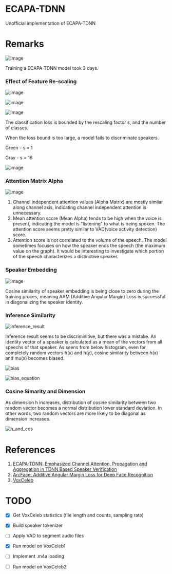 # ECAPA-TDNN
Unofficial implementation of ECAPA-TDNN

# Remarks

![image](fig/loss_graph.png)

Training a ECAPA-TDNN model took 3 days.




### Effect of Feature Re-scaling

![image](fig/s-scale.png)



![image](fig/loss-equation.png)



![image](fig/equations.png)



The classification loss is bounded by the rescaling factor s, and the number of classes.

When the loss bound is too large, a model fails to discriminate speakers. 

Green - s = 1

Gray - s = 16



![image](fig/hyper-radius.png)



### Attention Matrix Alpha

![image](fig/alpha_attention.png)

1. Channel independent attention values (Alpha Matrix) are mostly similar along channel axis, indicating channel independent attention is unnecessary.
2. Mean attention score (Mean Alpha) tends to be high when the voice is present, indicating the model is "listening" to what is being spoken. The attention score seems pretty similar to VAD(voice activity detection) score.
3. Attention score is not correlated to the volume of the speech. The model sometimes focuses on how the speaker ends the speech (the maximum value on the graph). It would be interesting to investigate which portion of the speech characterizes a distinctive speaker.




### Speaker Embedding

![image](fig/diagonal.png)

Cosine similarity of speaker embedding is being close to zero during the training proces, meaning AAM (Additive Angular Margin) Loss is successful in diagonalizing the speaker identity.




### Inference Similarity

![inference_result](fig/inference_result.png)

Inference result seems to be discriminitive, but there was a mistake. An identity vector of a speaker is calculated as a mean of the vectors from all speechs of that speaker. As seens from below histogram, even for completely random vectors h(x) and h(y), cosine similarity between h(x) and mu(x) becomes biased.



![bias](fig/bias.png)

![bias_equation](fig/bias_equation.png)



### Cosine Simarity and Dimension

As dimension h increases, distribution of cosine similarity between two random vector becomes a normal distribution lower standard deviation. In other words, two random vectors are more likely to be diagonal as dimension increases.

![h_and_cos](fig/h_and_cos.png)


# References

1. [ECAPA-TDNN: Emphasized Channel Attention, Propagation and Aggregation in TDNN Based Speaker Verification](https://arxiv.org/abs/2005.07143)
2. [ArcFace: Additive Angular Margin Loss for Deep Face Recognition](https://arxiv.org/abs/1801.07698)
3. [VoxCeleb](https://www.robots.ox.ac.uk/~vgg/data/voxceleb/)

# TODO

- [x] Get VoxCeleb statistics (file length and counts, sampling rate)

- [x] Build speaker tokenizer

- [ ] Apply VAD to segment audio files

- [x] Run model on VoxCeleb1

- [ ] Implement .m4a loading

- [ ] Run model on VoxCeleb2

  

  

